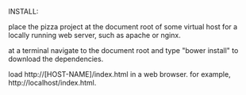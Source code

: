 INSTALL:

place the pizza project at the document root of some virtual host
for a locally running web server, such as apache or nginx.

at a terminal navigate to the document root and type "bower install" to 
download the dependencies.

load http://[HOST-NAME]/index.html in a web browser. for example, 
http://localhost/index.html.

